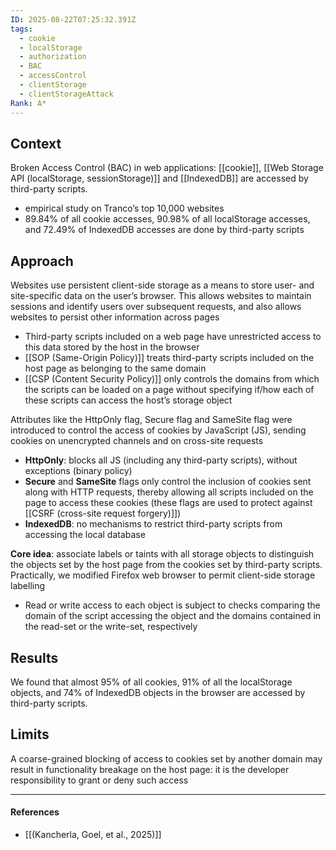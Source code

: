 ```yaml
---
ID: 2025-08-22T07:25:32.391Z
tags:
  - cookie
  - localStorage
  - authorization
  - BAC
  - accessControl
  - clientStorage
  - clientStorageAttack
Rank: A*
---
```

## Context

Broken Access Control (BAC) in web applications: [[cookie]], [[Web Storage API (localStorage, sessionStorage)]] and [[IndexedDB]] are accessed by third-party scripts.
- empirical study on Tranco’s top 10,000 websites
- 89.84% of all cookie accesses, 90.98% of all localStorage accesses, and 72.49% of IndexedDB accesses are done by third-party scripts

## Approach

Websites use persistent client-side storage as a means to store user- and site-specific data on  the user’s browser. This allows websites to maintain sessions  and identify users over subsequent requests, and also allows websites to persist other information across pages
- Third-party scripts included on a web page have unrestricted access to this data stored by the host in the browser
- [[SOP (Same-Origin Policy)]] treats third-party scripts included on the host page as belonging to the same domain
- [[CSP (Content Security Policy)]] only controls the domains from which the  scripts can be loaded on a page without specifying if/how each of  these scripts can access the host’s storage object

Attributes like the HttpOnly flag, Secure flag and SameSite flag were introduced to control the access of cookies by JavaScript (JS), sending cookies on unencrypted channels and on cross-site requests
- **HttpOnly**: blocks  all JS (including any third-party scripts), without exceptions (binary policy)
- **Secure** and **SameSite** flags only control the inclusion of cookies sent along with HTTP requests, thereby allowing all scripts included on the page to access these cookies (these flags are used to protect against [[CSRF (cross-site request forgery)]])
- **IndexedDB**: no mechanisms to restrict third-party scripts from accessing the local database

**Core idea**: associate labels or taints with all storage objects to distinguish the objects set by the host page from the cookies set by third-party scripts. Practically, we modified Firefox web browser to permit client-side storage labelling 
- Read or write access to each object is subject to checks comparing  the domain of the script accessing the object and the domains contained in the read-set or the write-set, respectively
## Results

We found that almost 95% of  all cookies, 91% of all the localStorage objects, and 74% of IndexedDB objects in the browser are accessed by third-party scripts.

## Limits

A coarse-grained blocking of access to cookies set by another domain may result in functionality breakage on the host page: it is the developer responsibility to grant or deny such access

---
#### References
- [[(Kancherla, Goel, et al., 2025)]]
